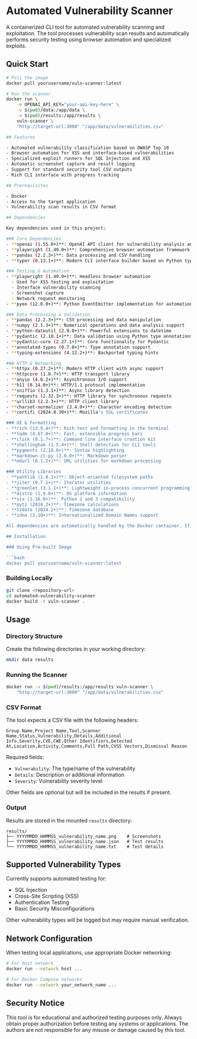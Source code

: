 # Automated Vulnerability Scanner

A containerized CLI tool for automated vulnerability scanning and exploitation. The tool processes vulnerability scan results and automatically performs security testing using browser automation and specialized exploits.

## Quick Start

````bash
# Pull the image
docker pull yourusername/vuln-scanner:latest

# Run the scanner
docker run \
    -e OPENAI_API_KEY="your-api-key-here" \
    -v $(pwd)/data:/app/data \
    -v $(pwd)/results:/app/results \
    vuln-scanner \
    "http://target-url:3000" "/app/data/vulnerabilities.csv"

## Features

- Automated vulnerability classification based on OWASP Top 10
- Browser automation for XSS and interface-based vulnerabilities
- Specialized exploit runners for SQL Injection and XSS
- Automatic screenshot capture and result logging
- Support for standard security tool CSV outputs
- Rich CLI interface with progress tracking

## Prerequisites

- Docker
- Access to the target application
- Vulnerability scan results in CSV format

## Dependencies

Key dependencies used in this project:

### Core Dependencies
- **openai (1.55.0+)**: OpenAI API client for vulnerability analysis and classification
- **playwright (1.49.0+)**: Comprehensive browser automation framework
- **pandas (2.2.3+)**: Data processing and CSV handling
- **typer (0.13.1+)**: Modern CLI interface builder based on Python type hints

### Testing & Automation
- **playwright (1.49.0+)**: Headless browser automation
  - Used for XSS testing and exploitation
  - Interface vulnerability scanning
  - Screenshot capture
  - Network request monitoring
- **pyee (12.0.0+)**: Python EventEmitter implementation for automation events

### Data Processing & Validation
- **pandas (2.2.3+)**: CSV processing and data manipulation
- **numpy (2.1.3+)**: Numerical operations and data analysis support
- **python-dateutil (2.9.0+)**: Powerful extensions to datetime
- **pydantic (2.10.1+)**: Data validation using Python type annotations
- **pydantic-core (2.27.1+)**: Core functionality for Pydantic
- **annotated-types (0.7.0+)**: Type annotation support
- **typing-extensions (4.12.2+)**: Backported typing hints

### HTTP & Networking
- **httpx (0.27.2+)**: Modern HTTP client with async support
- **httpcore (1.0.7+)**: HTTP transport library
- **anyio (4.6.2+)**: Asynchronous I/O support
- **h11 (0.14.0+)**: HTTP/1.1 protocol implementation
- **sniffio (1.3.1+)**: Async library detection
- **requests (2.32.3+)**: HTTP library for synchronous requests
- **urllib3 (2.2.3+)**: HTTP client library
- **charset-normalizer (3.4.0+)**: Character encoding detection
- **certifi (2024.8.30+)**: Mozilla's SSL certificates

### UI & Formatting
- **rich (13.9.4+)**: Rich text and formatting in the terminal
- **tqdm (4.67.0+)**: Fast, extensible progress bars
- **click (8.1.7+)**: Command line interface creation kit
- **shellingham (1.5.4+)**: Shell detection for CLI tools
- **pygments (2.18.0+)**: Syntax highlighting
- **markdown-it-py (3.0.0+)**: Markdown parser
- **mdurl (0.1.2+)**: URL utilities for markdown processing

### Utility Libraries
- **pathlib (1.0.1+)**: Object-oriented filesystem paths
- **jiter (0.7.1+)**: Iterator utilities
- **greenlet (3.1.1+)**: Lightweight in-process concurrent programming
- **distro (1.9.0+)**: OS platform information
- **six (1.16.0+)**: Python 2 and 3 compatibility
- **pytz (2024.2+)**: Timezone calculations
- **tzdata (2024.2+)**: Timezone database
- **idna (3.10+)**: Internationalized Domain Names support

All dependencies are automatically handled by the Docker container. If running locally, install via:

## Installation

### Using Pre-built Image

```bash
docker pull yourusername/vuln-scanner:latest
````

### Building Locally

```bash
git clone <repository-url>
cd automated-vulnerability-scanner
docker build -t vuln-scanner .
```

## Usage

### Directory Structure

Create the following directories in your working directory:

```bash
mkdir data results
```

### Running the Scanner

```bash
docker run -v $(pwd)/results:/app/results vuln-scanner \
    "http://target-url:3000" "/app/data/vulnerabilities.csv"
```

### CSV Format

The tool expects a CSV file with the following headers:

```
Group Name,Project Name,Tool,Scanner Name,Status,Vulnerability,Details,Additional Info,Severity,CVE,CWE,Other Identifiers,Detected At,Location,Activity,Comments,Full Path,CVSS Vectors,Dismissal Reason
```

Required fields:

- `Vulnerability`: The type/name of the vulnerability
- `Details`: Description or additional information
- `Severity`: Vulnerability severity level

Other fields are optional but will be included in the results if present.

### Output

Results are stored in the mounted `results` directory:

```
results/
├── YYYYMMDD_HHMMSS_vulnerability_name.png    # Screenshots
├── YYYYMMDD_HHMMSS_vulnerability_name.json   # Test results
└── YYYYMMDD_HHMMSS_vulnerability_name.txt    # Test details
```

## Supported Vulnerability Types

Currently supports automated testing for:

- SQL Injection
- Cross-Site Scripting (XSS)
- Authentication Testing
- Basic Security Misconfigurations

Other vulnerability types will be logged but may require manual verification.

## Network Configuration

When testing local applications, use appropriate Docker networking:

```bash
# For host network
docker run --network host ...

# For Docker Compose networks
docker run --network your_network_name ...
```

## Security Notice

This tool is for educational and authorized testing purposes only. Always obtain proper authorization before testing any systems or applications. The authors are not responsible for any misuse or damage caused by this tool.
